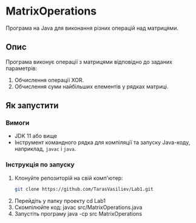 # MatrixOperations

Програма на Java для виконання різних операцій над матрицями. 

## Опис

Програма виконує операції з матрицями відповідно до заданих параметрів:
1. Обчислення операції XOR.
2. Обчислення суми найбільших елементів у рядках матриці.

## Як запустити

### Вимоги
- JDK 11 або вище
- Інструмент командного рядка для компіляції та запуску Java-коду, наприклад, `javac` і `java`.

### Інструкція по запуску

1. Клонуйте репозиторій на свій комп'ютер:
   ```bash
   git clone https://github.com/TarasVasiliev/Lab1.git
2. Перейдіть у папку проекту
    cd Lab1
3. Скомпілюйте код:
    javac src/MatrixOperations.java
4. Запустіть програму
    java -cp src MatrixOperations
